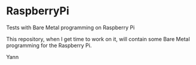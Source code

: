 RaspberryPi
===========

Tests with Bare Metal programming on Raspberry Pi


This repository, when I get time to work on it, will contain some Bare Metal programming for the Raspberry Pi.


Yann
